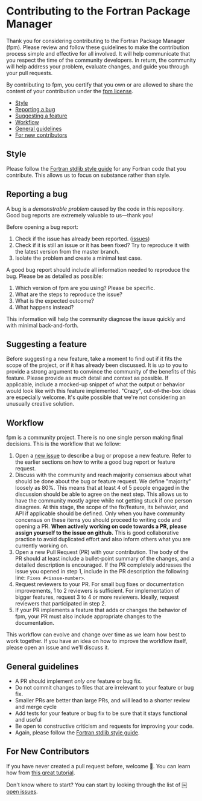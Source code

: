 # Contributing to the Fortran Package Manager

Thank you for considering contributing to the Fortran Package Manager (fpm).
Please review and follow these guidelines to make the contribution process
simple and effective for all involved.
It will help communicate that you respect the time of the community
developers.
In return, the community will help address your problem, evaluate changes, and
guide you through your pull requests.

By contributing to fpm, you certify that you own or are allowed to share the
content of your contribution under the
[fpm license](https://github.com/fortran-lang/fpm/blob/master/LICENSE).

* [Style](#style)
* [Reporting a bug](#reporting-a-bug)
* [Suggesting a feature](#suggesting-a-feature)
* [Workflow](#workflow)
* [General guidelines](#general-guidelines)
* [For new contributors](#for-new-contributors)

## Style

Please follow the
[Fortran stdlib style guide](https://github.com/fortran-lang/stdlib/blob/master/STYLE_GUIDE.md)
for any Fortran code that you contribute.
This allows us to focus on substance rather than style.

## Reporting a bug

A bug is a _demonstrable problem_ caused by the code in this repository.
Good bug reports are extremely valuable to us—thank you!

Before opening a bug report:

1. Check if the issue has already been reported.
   ([issues](https://github.com/fortran-lang/fpm/issues))
2. Check if it is still an issue or it has been fixed?
   Try to reproduce it with the latest version from the master branch.
3. Isolate the problem and create a minimal test case.

A good bug report should include all information needed to reproduce the bug.
Please be as detailed as possible:

1. Which version of fpm are you using? Please be specific.
2. What are the steps to reproduce the issue?
3. What is the expected outcome?
4. What happens instead?

This information will help the community diagnose the issue quickly and with
minimal back-and-forth.

## Suggesting a feature

Before suggesting a new feature, take a moment to find out if it fits
the scope of the project, or if it has already been discussed.
It is up to you to provide a strong argument to convince the community of the
benefits of this feature.
Please provide as much detail and context as possible.
If applicable, include a mocked-up snippet of what the output or behavior would
look like with this feature implemented.
"Crazy", out-of-the-box ideas are especially welcome.
It's quite possible that we're not considering an unusually creative solution.

## Workflow

fpm is a community project.
There is no one single person making final decisions.
This is the workflow that we follow:

1. Open a [new issue](https://github.com/fortran-lang/fpm/issues/new) to
   describe a bug or propose a new feature.
   Refer to the earlier sections on how to write a good bug report or feature
   request.
2. Discuss with the community and reach majority consensus about what should be
   done about the bug or feature request.
   We define "majority" loosely as 80%.
   This means that at least 4 of 5 people engaged in the discussion should be
   able to agree on the next step.
   This allows us to have the community mostly agree while not getting stuck if
   one person disagrees.
   At this stage, the scope of the fix/feature, its behavior, and API if
   applicable should be defined.
   Only when you have community concensus on these items you should proceed
   to writing code and opening a PR.
   __When actively working on code towards a PR, please assign yourself to the issue on github.__
   This is good collaborative practice to avoid duplicated effort and also inform others what you 
   are currently working on.
3. Open a new Pull Request (PR) with your contribution.
   The body of the PR should at least include a bullet-point summary of the
   changes, and a detailed description is encouraged.
   If the PR completely addresses the issue you opened in step 1, include in
   the PR description the following line: `Fixes #<issue-number>`.
4. Request reviewers to your PR.
   For small bug fixes or documentation improvements, 1 to 2 reviewers is
   sufficient.
   For implementation of bigger features, request 3 to 4 or more reviewers.
   Ideally, request reviewers that participated in step 2.
5. If your PR implements a feature that adds or changes the behavior of fpm,
   your PR must also include appropriate changes to the documentation.

This workflow can evolve and change over time as we learn how best to work
together.
If you have an idea on how to improve the workflow itself, please open an issue
and we'll discuss it.

## General guidelines

* A PR should implement _only one_ feature or bug fix.
* Do not commit changes to files that are irrelevant to your feature or bug fix.
* Smaller PRs are better than large PRs, and will lead to a shorter review and
  merge cycle
* Add tests for your feature or bug fix to be sure that it stays functional and useful
* Be open to constructive criticism and requests for improving your code.
* Again, please follow the
  [Fortran stdlib style guide](https://github.com/fortran-lang/stdlib/blob/master/STYLE_GUIDE.md).

## For New Contributors

If you have never created a pull request before, welcome :tada:.
You can learn how from
[this great tutorial](https://egghead.io/series/how-to-contribute-to-an-open-source-project-on-github).

Don't know where to start?
You can start by looking through the list of
￼[open issues](https://github.com/fortran-lang/fpm/issues).
